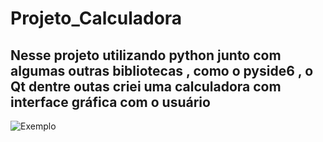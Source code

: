 # Projeto_Calculadora

## Nesse projeto utilizando python junto com algumas outras bibliotecas , como o pyside6 , o Qt dentre outas criei uma calculadora com interface gráfica com o usuário


![Exemplo](https://github.com/ThiagoBrandaorj/Projeto_Calculadora/assets/126194290/e3187357-3b23-4ef2-9a48-8d44a4510a21)
